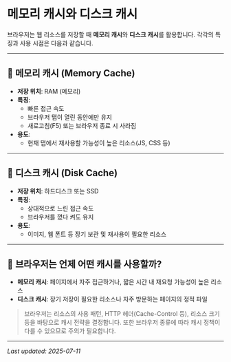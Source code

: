# 메모리 캐시와 디스크 캐시

브라우저는 웹 리소스를 저장할 때 **메모리 캐시**와 **디스크 캐시**를 활용합니다. 각각의 특징과 사용 시점은 다음과 같습니다.

---

## 🧠 메모리 캐시 (Memory Cache)

- **저장 위치**: RAM (메모리)
- **특징**:
  - 빠른 접근 속도
  - 브라우저 탭이 열린 동안에만 유지
  - 새로고침(F5) 또는 브라우저 종료 시 사라짐
- **용도**:
  - 현재 탭에서 재사용할 가능성이 높은 리소스(JS, CSS 등)

---

## 💾 디스크 캐시 (Disk Cache)

- **저장 위치**: 하드디스크 또는 SSD
- **특징**:
  - 상대적으로 느린 접근 속도
  - 브라우저를 껐다 켜도 유지
- **용도**:
  - 이미지, 웹 폰트 등 장기 보관 및 재사용이 필요한 리소스

---

## 🤔 브라우저는 언제 어떤 캐시를 사용할까?

- **메모리 캐시**: 페이지에서 자주 접근하거나, 짧은 시간 내 재요청 가능성이 높은 리소스
- **디스크 캐시**: 장기 저장이 필요한 리소스나 자주 방문하는 페이지의 정적 파일

> 브라우저는 리소스의 사용 패턴, HTTP 헤더(Cache-Control 등), 리소스 크기 등을 바탕으로 캐시 전략을 결정합니다.
> 또한 브라우저 종류에 따라 캐시 정책이 다를 수 있으므로 주의가 필요합니다.

---

_Last updated: 2025-07-11_